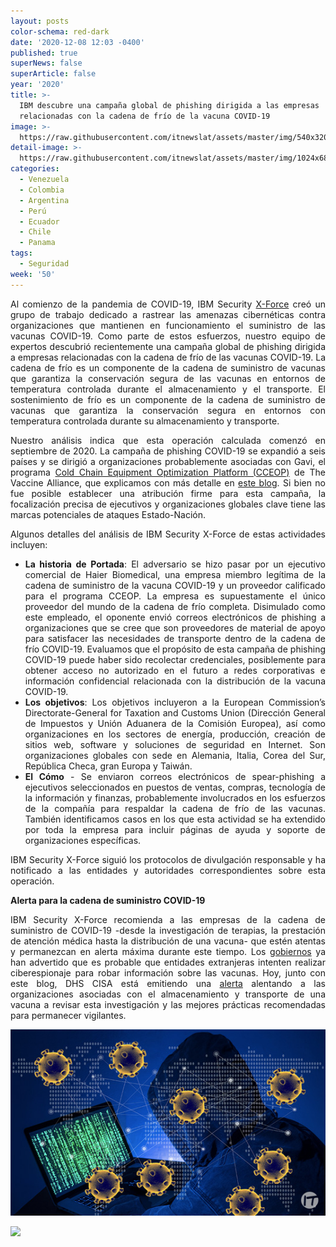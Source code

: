 ```yaml
---
layout: posts
color-schema: red-dark
date: '2020-12-08 12:03 -0400'
published: true
superNews: false
superArticle: false
year: '2020'
title: >-
  IBM descubre una campaña global de phishing dirigida a las empresas
  relacionadas con la cadena de frío de la vacuna COVID-19
image: >-
  https://raw.githubusercontent.com/itnewslat/assets/master/img/540x320/Covid-Hackers-p.jpg
detail-image: >-
  https://raw.githubusercontent.com/itnewslat/assets/master/img/1024x680/Covid-Hackers-g.jpg
categories:
  - Venezuela
  - Colombia
  - Argentina
  - Perú
  - Ecuador
  - Chile
  - Panama
tags:
  - Seguridad
week: '50'
---
```

<p style="text-align: justify;">Al comienzo de la pandemia de COVID-19, IBM Security <a href="https://www.ibm.com/security/services/ibm-x-force-incident-response-and-intelligence">X-Force</a> creó un grupo de trabajo dedicado a rastrear las amenazas cibernéticas contra organizaciones que mantienen en funcionamiento el suministro de las vacunas COVID-19. Como parte de estos esfuerzos, nuestro equipo de expertos descubrió recientemente una campaña global de phishing dirigida a empresas relacionadas con la cadena de frío de las vacunas COVID-19. La cadena de frío es un componente de la cadena de suministro de vacunas que garantiza la conservación segura de las vacunas en entornos de temperatura controlada durante el almacenamiento y el transporte. El sostenimiento de frío es un componente de la cadena de suministro de vacunas que garantiza la conservación segura en entornos con temperatura controlada durante su almacenamiento y transporte.</p>
<p style="text-align: justify;">Nuestro análisis indica que esta operación calculada comenzó en septiembre de 2020. La campaña de phishing COVID-19 se expandió a seis países y se dirigió a organizaciones probablemente asociadas con Gavi, el programa <a href="https://www.unicef.org/supply/cold-chain-technical-support">Cold Chain Equipment Optimization Platform (CCEOP)</a> de The Vaccine Alliance, que explicamos con más detalle en <a href="https://securityintelligence.com/posts/ibm-uncovers-global-phishing-covid-19-vaccine-cold-chain/">este blog</a>. Si bien no fue posible establecer una atribución firme para esta campaña, la focalización precisa de ejecutivos y organizaciones globales clave tiene las marcas potenciales de ataques Estado-Nación.</p>
<p style="text-align: justify;">Algunos detalles del análisis de IBM Security X-Force de estas actividades incluyen:</p>

<ul style="text-align: justify;">
	<li><strong>La historia de Portada</strong>: El adversario se hizo pasar por un ejecutivo comercial de Haier Biomedical, una empresa miembro legítima de la cadena de suministro de la vacuna COVID-19 y un proveedor calificado para el programa CCEOP. La empresa es supuestamente el único proveedor del mundo de la cadena de frío completa. Disimulado como este empleado, el oponente envió correos electrónicos de phishing a organizaciones que se cree que son proveedores de material de apoyo para satisfacer las necesidades de transporte dentro de la cadena de frío COVID-19. Evaluamos que el propósito de esta campaña de phishing COVID-19 puede haber sido recolectar credenciales, posiblemente para obtener acceso no autorizado en el futuro a redes corporativas e información confidencial relacionada con la distribución de la vacuna COVID-19.</li>
	<li><strong>Los objetivos</strong>: Los objetivos incluyeron a la European Commission’s Directorate-General for Taxation and Customs Union (Dirección General de Impuestos y Unión Aduanera de la Comisión Europea), así como organizaciones en los sectores de energía, producción, creación de sitios web, software y soluciones de seguridad en Internet. Son organizaciones globales con sede en Alemania, Italia, Corea del Sur, República Checa, gran Europa y Taiwán.</li>
	<li><strong>El Cómo</strong> - Se enviaron correos electrónicos de spear-phishing a ejecutivos seleccionados en puestos de ventas, compras, tecnología de la información y finanzas, probablemente involucrados en los esfuerzos de la compañía para respaldar la cadena de frío de las vacunas. También identificamos casos en los que esta actividad se ha extendido por toda la empresa para incluir páginas de ayuda y soporte de organizaciones específicas.</li>
</ul>
<p style="text-align: justify;">IBM Security X-Force siguió los protocolos de divulgación responsable y ha notificado a las entidades y autoridades correspondientes sobre esta operación.</p>
<p style="text-align: justify;"><strong>Alerta para la cadena de suministro COVID-19</strong></p>
<p style="text-align: justify;">IBM Security X-Force recomienda a las empresas de la cadena de suministro de COVID-19 -desde la investigación de terapias, la prestación de atención médica hasta la distribución de una vacuna- que estén atentas y permanezcan en alerta máxima durante este tiempo. Los <a href="https://www.ncsc.gov.uk/files/Final%20Joint%20Advisory%20COVID-19%20exploited%20by%20malicious%20cyber%20actors%20v3.pdf">gobiernos</a> ya han advertido que es probable que entidades extranjeras intenten realizar ciberespionaje para robar información sobre las vacunas. Hoy, junto con este blog, DHS CISA está emitiendo una <a href="https://us-cert.cisa.gov/ncas/current-activity/2020/12/03/IBM">alerta</a> alentando a las organizaciones asociadas con el almacenamiento y transporte de una vacuna a revisar esta investigación y las mejores prácticas recomendadas para permanecer vigilantes.</p>

![](https://raw.githubusercontent.com/itnewslat/assets/master/img/540x320/Covid-Hackers-p.jpg)

<img src="https://tracker.metricool.com/c3po.jpg?hash=56f88a41e39ab42c063cc51676587a04"/>
